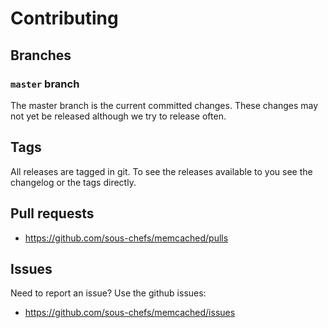 # Contributing

## Branches

### `master` branch

The master branch is the current committed changes. These changes may not yet be released although we try to release often.

## Tags

All releases are tagged in git. To see the releases available to you see the changelog or the tags directly.

## Pull requests

- <https://github.com/sous-chefs/memcached/pulls>

## Issues

Need to report an issue? Use the github issues:

- <https://github.com/sous-chefs/memcached/issues>
